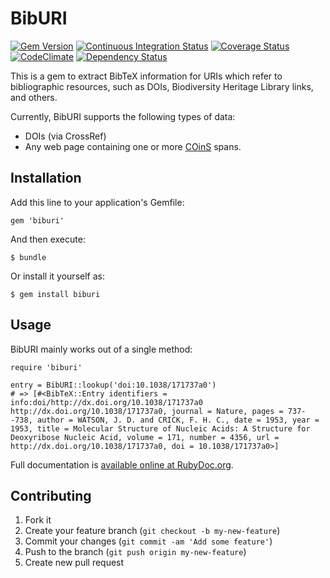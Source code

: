 # BibURI

[![Gem Version](https://badge.fury.io/rb/biburi.png)](http://badge.fury.io/rb/biburi)
[![Continuous Integration Status][1]][2]
[![Coverage Status][3]][4]
[![CodeClimate][5]][6]
[![Dependency Status][7]][8]

This is a gem to extract BibTeX information for URIs which refer to bibliographic
resources, such as DOIs, Biodiversity Heritage Library links, and others.

Currently, BibURI supports the following types of data:

 - DOIs (via CrossRef)
 - Any web page containing one or more [COinS](http://ocoins.info/) spans.

## Installation

Add this line to your application's Gemfile:

    gem 'biburi'

And then execute:

    $ bundle

Or install it yourself as:

    $ gem install biburi

## Usage

BibURI mainly works out of a single method:

    require 'biburi'

    entry = BibURI::lookup('doi:10.1038/171737a0')
    # => [#<BibTeX::Entry identifiers = info:doi/http://dx.doi.org/10.1038/171737a0 http://dx.doi.org/10.1038/171737a0, journal = Nature, pages = 737--738, author = WATSON, J. D. and CRICK, F. H. C., date = 1953, year = 1953, title = Molecular Structure of Nucleic Acids: A Structure for Deoxyribose Nucleic Acid, volume = 171, number = 4356, url = http://dx.doi.org/10.1038/171737a0, doi = 10.1038/171737a0>]

Full documentation is [available online at RubyDoc.org](http://rubydoc.org/github/gaurav/biburi/master/frames).

## Contributing

1. Fork it
2. Create your feature branch (`git checkout -b my-new-feature`)
3. Commit your changes (`git commit -am 'Add some feature'`)
4. Push to the branch (`git push origin my-new-feature`)
5. Create new pull request

[1]: https://secure.travis-ci.org/gaurav/biburi.png
[2]: http://travis-ci.org/gaurav/biburi
[3]: https://coveralls.io/repos/gaurav/biburi/badge.png?branch=master
[4]: https://coveralls.io/r/gaurav/biburi?branch=master
[5]: https://codeclimate.com/github/gaurav/biburi.png?branch=master
[6]: https://codeclimate.com/github/gaurav/biburi?branch=master
[7]: https://gemnasium.com/gaurav/biburi.png
[8]: https://gemnasium.com/gaurav/biburi
